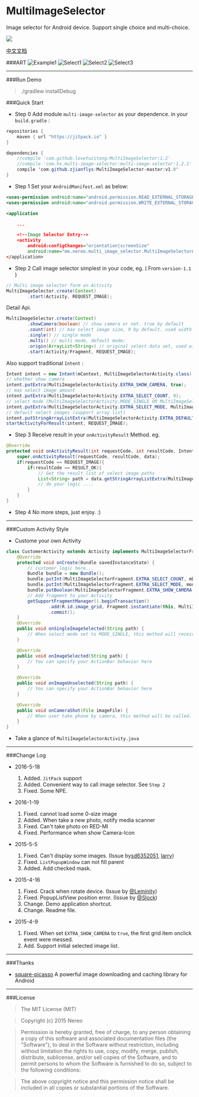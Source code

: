 # MultiImageSelector
Image selector for Android device. Support single choice and multi-choice.

[![](https://jitpack.io/v/lovetuzitong/MultiImageSelector.svg)](https://jitpack.io/#lovetuzitong/MultiImageSelector)

[中文文档](README_zh.md)

###ART
![Example1](art/example_1.png) ![Select1](art/select_1.png) ![Select2](art/select_2.png) ![Select3](art/select_3.png)

-------------------

###Run Demo

>./gradlew installDebug

###Quick Start
* Step 0
Add module `multi-image-selector` as your dependence. in your `build.gradle` :
```java
repositories {
    maven { url "https://jitpack.io" }
}

dependencies {
    //compile 'com.github.lovetuzitong:MultiImageSelector:1.2'
    //compile 'com.hx.multi-image-selector:multi-image-selector:1.2.1'
	compile 'com.github.zjianflys:MultiImageSelector-master:v1.0'
}
```

* Step 1 
Set your `AndroidManifest.xml` as below:
```xml
<uses-permission android:name="android.permission.READ_EXTERNAL_STORAGE" />
<uses-permission android:name="android.permission.WRITE_EXTERNAL_STORAGE" />

<application

    ...

    <!--Image Selector Entry-->
    <activity
        android:configChanges="orientation|screenSize"
        android:name="me.nereo.multi_image_selector.MultiImageSelectorActivity" />
</application>
```

* Step 2
Call image selector simplest in your code, eg. ( From `version-1.1` )

``` java
// Multi image selector form an Activity
MultiImageSelector.create(Context)
        .start(Activity, REQUEST_IMAGE);
```

Detail Api.
``` java
MultiImageSelector.create(Context)
        .showCamera(boolean) // show camera or not. true by default
        .count(int) // max select image size, 9 by default. used width #.multi()
        .single() // single mode
        .multi() // multi mode, default mode;
        .origin(ArrayList<String>) // original select data set, used width #.multi()
        .start(Activity/Fragment, REQUEST_IMAGE);
```

Also support traditional `Intent` :
``` java
Intent intent = new Intent(mContext, MultiImageSelectorActivity.class);
// whether show camera
intent.putExtra(MultiImageSelectorActivity.EXTRA_SHOW_CAMERA, true);
// max select image amount
intent.putExtra(MultiImageSelectorActivity.EXTRA_SELECT_COUNT, 9);
// select mode (MultiImageSelectorActivity.MODE_SINGLE OR MultiImageSelectorActivity.MODE_MULTI)
intent.putExtra(MultiImageSelectorActivity.EXTRA_SELECT_MODE, MultiImageSelectorActivity.MODE_MULTI);
// default select images (support array list)
intent.putStringArrayListExtra(MultiImageSelectorActivity.EXTRA_DEFAULT_SELECTED_LIST, defaultDataArray);
startActivityForResult(intent, REQUEST_IMAGE);
```

* Step 3
Receive result in your `onActivityResult` Method. eg.
```java
@Override
protected void onActivityResult(int requestCode, int resultCode, Intent data) {
    super.onActivityResult(requestCode, resultCode, data);
    if(requestCode == REQUEST_IMAGE){
        if(resultCode == RESULT_OK){
	        // Get the result list of select image paths
            List<String> path = data.getStringArrayListExtra(MultiImageSelectorActivity.EXTRA_RESULT);
            // do your logic ....
        }
    }
}
```

* Step 4
No more steps, just enjoy. :)

-------------------

###Custom Activity Style
* Custome your own Activity
```java
class CustomerActivity extends Activity implements MultiImageSelectorFragment.Callback{
	@Override
    protected void onCreate(Bundle savedInstanceState) {
		// customer logic here...
		Bundle bundle = new Bundle();
        bundle.putInt(MultiImageSelectorFragment.EXTRA_SELECT_COUNT, mDefaultCount);
        bundle.putInt(MultiImageSelectorFragment.EXTRA_SELECT_MODE, mode);
        bundle.putBoolean(MultiImageSelectorFragment.EXTRA_SHOW_CAMERA, isShow);
        // Add fragment to your Activity
        getSupportFragmentManager().beginTransaction()
                .add(R.id.image_grid, Fragment.instantiate(this, MultiImageSelectorFragment.class.getName(), bundle))
                .commit();
	}
	@Override
    public void onSingleImageSelected(String path) {
        // When select mode set to MODE_SINGLE, this method will received result from fragment
    }

    @Override
    public void onImageSelected(String path) {
        // You can specify your ActionBar behavior here 
    }

    @Override
    public void onImageUnselected(String path) {
        // You can specify your ActionBar behavior here 
    }

    @Override
    public void onCameraShot(File imageFile) {
        // When user take phone by camera, this method will be called.
    }
}
```
* Take a glance of `MultiImageSelectorActivity.java`

-------------------

###Change Log

* 2016-5-18
    1. Added. `JitPack` support
    2. Added. Convenient way to call image selector. See `Step 2`
    3. Fixed. Some NPE.

* 2016-1-19
    1. Fixed. cannot load some 0-size image
    2. Added. When take a new photo, notify media scanner
    3. Fixed. Can't take photo on RED-MI
    4. Fixed. Performance when show Camera-Icon

* 2015-5-5
    1. Fixed. Can't display some images. (Issue by[sd6352051](https://github.com/sd6352051), [larry](https://github.com/18611480882))
    2. Fixed. `ListPopupWindow` can not fill parent
    3. Added. Add checked mask.

* 2015-4-16
    1. Fixed. Crack when rotate device. (Issue by [@Leminity](https://github.com/Leminity))
    2. Fixed. PopupListView position error. (Issue by [@Slock](https://github.com/Slock))
    3. Change. Demo application shortcut.
    4. Change. Readme file.

* 2015-4-9
    1. Fixed. When set `EXTRA_SHOW_CAMERA` to `true`, the first grid item onclick event were messed.
    2. Add. Support initial selected image list.

-------------------

###Thanks

* [square-picasso](https://github.com/square/picasso) A powerful image downloading and caching library for Android 

-------------------

###License
>The MIT License (MIT)

>Copyright (c) 2015 Nereo

>Permission is hereby granted, free of charge, to any person obtaining a copy
of this software and associated documentation files (the "Software"), to deal
in the Software without restriction, including without limitation the rights
to use, copy, modify, merge, publish, distribute, sublicense, and/or sell
copies of the Software, and to permit persons to whom the Software is
furnished to do so, subject to the following conditions:

>The above copyright notice and this permission notice shall be included in all
copies or substantial portions of the Software.
